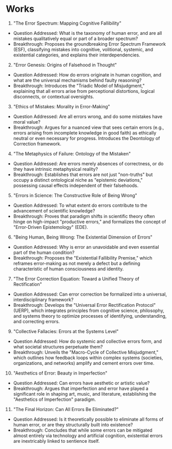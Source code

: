 # Works

1. "The Error Spectrum: Mapping Cognitive Fallibility"

- Question Addressed: What is the taxonomy of human error, and are all mistakes qualitatively equal or part of a broader spectrum?
- Breakthrough: Proposes the groundbreaking Error Spectrum Framework (ESF), classifying mistakes into cognitive, volitional, systemic, and existential categories, and explains their interdependencies.

2. "Error Genesis: Origins of Falsehood in Thought"

- Question Addressed: How do errors originate in human cognition, and what are the universal mechanisms behind faulty reasoning?
- Breakthrough: Introduces the "Triadic Model of Misjudgment," explaining that all errors arise from perceptional distortions, logical disconnects, or contextual oversights.

3. "Ethics of Mistakes: Morality in Error-Making"

- Question Addressed: Are all errors wrong, and do some mistakes have moral value?
- Breakthrough: Argues for a nuanced view that sees certain errors (e.g., errors arising from incomplete knowledge in good faith) as ethically neutral or even necessary for progress. Introduces the Deontology of Correction framework.

4. "The Metaphysics of Failure: Ontology of the Mistaken"

- Question Addressed: Are errors merely absences of correctness, or do they have intrinsic metaphysical reality?
- Breakthrough: Establishes that errors are not just "non-truths" but occupy a distinct ontological niche as "epistemic deviations," possessing causal effects independent of their falsehoods.

5. "Errors in Science: The Constructive Role of Being Wrong"

- Question Addressed: To what extent do errors contribute to the advancement of scientific knowledge?
- Breakthrough: Proves that paradigm shifts in scientific theory often hinge on high-impact "productive errors," and formalizes the concept of "Error-Driven Epistemology" (EDE).

6. "Being Human, Being Wrong: The Existential Dimension of Errors"

- Question Addressed: Why is error an unavoidable and even essential part of the human condition?
- Breakthrough: Proposes the "Existential Fallibility Premise," which reframes error-making as not merely a defect but a defining characteristic of human consciousness and identity.

7. "The Error Correction Equation: Toward a Unified Theory of Rectification"

- Question Addressed: Can error correction be formalized into a universal, interdisciplinary framework?
- Breakthrough: Develops the "Universal Error Rectification Protocol" (UERP), which integrates principles from cognitive science, philosophy, and systems theory to optimize processes of identifying, understanding, and correcting errors.

9. "Collective Fallacies: Errors at the Systems Level"

- Question Addressed: How do systemic and collective errors form, and what societal structures perpetuate them?
- Breakthrough: Unveils the "Macro-Cycle of Collective Misjudgment," which outlines how feedback loops within complex systems (societies, organizations, and networks) amplify and cement errors over time.

10. "Aesthetics of Error: Beauty in Imperfection"

- Question Addressed: Can errors have aesthetic or artistic value?
- Breakthrough: Argues that imperfection and error have played a significant role in shaping art, music, and literature, establishing the "Aesthetics of Imperfection" paradigm.

11. "The Final Horizon: Can All Errors Be Eliminated?"

- Question Addressed: Is it theoretically possible to eliminate all forms of human error, or are they structurally built into existence?
- Breakthrough: Concludes that while some errors can be mitigated almost entirely via technology and artificial cognition, existential errors are inextricably linked to sentience itself.